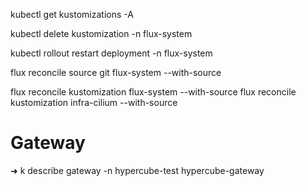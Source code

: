 kubectl get kustomizations -A


kubectl delete kustomization <name> -n flux-system

kubectl rollout restart deployment -n flux-system


flux reconcile source git flux-system --with-source


flux reconcile kustomization flux-system --with-source
flux reconcile kustomization infra-cilium --with-source


# Gateway
➜ k describe gateway -n hypercube-test hypercube-gateway